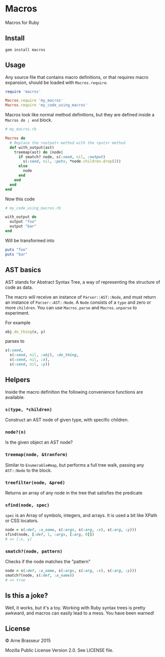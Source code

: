 # Macros

Macros for Ruby

## Install

```
gem install macros
```

## Usage

Any source file that contains macro definitions, or that requires macro
expansion, should be loaded with `Macros.require`.

``` ruby
require 'macros'

Macros.require 'my_macros'
Macros.require 'my_code_using_macros'
```

Macros look like normal method definitions, but they are defined inside a
`Macros do ; end` block.

``` ruby
# my_macros.rb

Macros do
  # Replace the +output+ method with the +puts+ method
  def with_output(ast)
    treemap(ast) do |node|
      if smatch? node, s(:send, nil, :output)
        s(:send, nil, :puts, *node.children.drop(2))
      else
        node
      end
    end
  end
end
```

Now this code

``` ruby
# my_code_using_macros.rb

with_output do
  output "foo"
  output "bar"
end
```

Will be transformed into

``` ruby
puts "foo"
puts "bar"
```

## AST basics

AST stands for Abstract Syntax Tree, a way of representing the structure of code
as data.

The macro will receive an instance of `Parser::AST::Node`, and must return an
instance of `Parser::AST::Node`. A `Node` consists of a `type` and zero or more
`children`. You can use `Macros.parse` and `Macros.unparse` to experiment.

For example

```ruby
obj.do_thing(x, y)
```

parses to

```ruby
s(:send,
  s(:send, nil, :obj), :do_thing,
  s(:send, nil, :x),
  s(:send, nil, :y))
```

## Helpers

Inside the macro definition the following convenience functions are available:

### `s(type, *children)`

Construct an AST node of given type, with specific children.

### `node?(n)`

Is the given object an AST node?

### `treemap(node, &tranform)`

Similar to `Enumerable#map`, but performs a full tree walk, passing any
`AST::Node` to the block.

### `treefilter(node, &pred)`

Returns an array of any node in the tree that satisfies the predicate

### `sfind(node, spec)`

`spec` is an Array of symbols, integers, and arrays. It is used a bit like XPath
or CSS locators.

``` ruby
node = s(:def, :a_name, s(:args, s(:arg, :x), s(:arg, :y)))
sfind(node, [:def, 1, :args, [:arg, 0]])
# => [:x, y]
```

### `smatch?(node, pattern)`

Checks if the node matches the "pattern"

``` ruby
node = s(:def, :a_name, s(:args, s(:arg, :x), s(:arg, :y)))
smatch?(node, s(:def, :a_name))
# => true
```

## Is this a joke?

Well, it works, but it's a toy. Working with Ruby syntax trees is pretty
awkward, and macros can easily lead to a mess. You have been warned!

## License

© Arne Brasseur 2015

Mozilla Public License Version 2.0. See LICENSE file.
